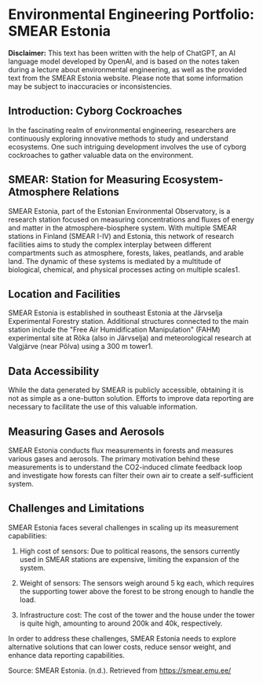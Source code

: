 # Environmental Engineering Portfolio: SMEAR Estonia

**Disclaimer:** This text has been written with the help of ChatGPT, an AI language model developed by OpenAI, and is based on the notes taken during a lecture about environmental engineering, as well as the provided text from the SMEAR Estonia website. Please note that some information may be subject to inaccuracies or inconsistencies.
## Introduction: Cyborg Cockroaches

In the fascinating realm of environmental engineering, researchers are continuously exploring innovative methods to study and understand ecosystems. One such intriguing development involves the use of cyborg cockroaches to gather valuable data on the environment.
## SMEAR: Station for Measuring Ecosystem-Atmosphere Relations

SMEAR Estonia, part of the Estonian Environmental Observatory, is a research station focused on measuring concentrations and fluxes of energy and matter in the atmosphere-biosphere system. With multiple SMEAR stations in Finland (SMEAR I-IV) and Estonia, this network of research facilities aims to study the complex interplay between different compartments such as atmosphere, forests, lakes, peatlands, and arable land. The dynamic of these systems is mediated by a multitude of biological, chemical, and physical processes acting on multiple scales1.
## Location and Facilities

SMEAR Estonia is established in southeast Estonia at the Järvselja Experimental Forestry station. Additional structures connected to the main station include the "Free Air Humidification Manipulation" (FAHM) experimental site at Rõka (also in Järvselja) and meteorological research at Valgjärve (near Põlva) using a 300 m tower1.
## Data Accessibility

While the data generated by SMEAR is publicly accessible, obtaining it is not as simple as a one-button solution. Efforts to improve data reporting are necessary to facilitate the use of this valuable information.
## Measuring Gases and Aerosols

SMEAR Estonia conducts flux measurements in forests and measures various gases and aerosols. The primary motivation behind these measurements is to understand the CO2-induced climate feedback loop and investigate how forests can filter their own air to create a self-sufficient system.
## Challenges and Limitations

SMEAR Estonia faces several challenges in scaling up its measurement capabilities:

1. High cost of sensors: Due to political reasons, the sensors currently used in SMEAR stations are expensive, limiting the expansion of the system.

2. Weight of sensors: The sensors weigh around 5 kg each, which requires the supporting tower above the forest to be strong enough to handle the load.

3. Infrastructure cost: The cost of the tower and the house under the tower is quite high, amounting to around 200k and 40k, respectively.

In order to address these challenges, SMEAR Estonia needs to explore alternative solutions that can lower costs, reduce sensor weight, and enhance data reporting capabilities.

Source:
    SMEAR Estonia. (n.d.). Retrieved from https://smear.emu.ee/